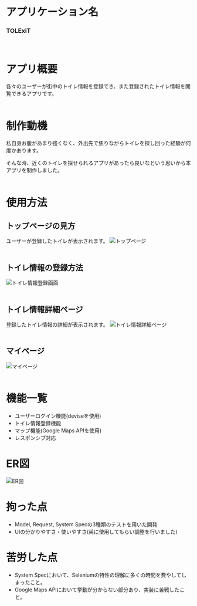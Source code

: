 # アプリケーション名
### TOLExiT
<br>

# アプリ概要
各々のユーザーが街中のトイレ情報を登録でき、また登録されたトイレ情報を閲覧できるアプリです。
<br>
<br>

# 制作動機
私自身お腹があまり強くなく、外出先で焦りながらトイレを探し回った経験が何度かあります。

そんな時、近くのトイレを探せられるアプリがあったら良いなという思いから本アプリを制作しました。
<br>
<br>

# 使用方法
## トップページの見方
ユーザーが登録したトイレが表示されます。
![トップページ](https://drive.google.com/uc?export=view&id=18ACh3x9QNIAemq_Swwinmgu3LDBF6uon)
<br>
<br>

## トイレ情報の登録方法
![トイレ情報登録画面](https://drive.google.com/uc?export=view&id=1G1sgnd-yOGoC71qNzmZwVcXlxzHc35mk)
<br>
<br>

## トイレ情報詳細ページ
登録したトイレ情報の詳細が表示されます。
![トイレ情報詳細ページ](https://drive.google.com/uc?export=view&id=1UhVS1bV9XE5mkFS3RFc6gwxFgV0oYrNR)
<br>
<br>

## マイページ
![マイページ](https://drive.google.com/uc?export=view&id=18PipOHjjLrIzpNZgV_YvwZADTbRT78mC)
<br>
<br>

# 機能一覧
- ユーザーログイン機能(deviseを使用)
- トイレ情報登録機能
- マップ機能(Google Maps APIを使用)
- レスポンシブ対応

# ER図
![ER図](https://drive.google.com/uc?export=view&id=1G6lvoona0QMEYJToE7fKo_Ni9spF8ZAj)

# 拘った点
- Model, Request, System Specの3種類のテストを用いた開発
- UIの分かりやすさ・使いやすさ(弟に使用してもらい調整を行いました)

# 苦労した点
- System Specにおいて、Seleniumの特性の理解に多くの時間を費やしてしまったこと。
- Google Maps APIにおいて挙動が分からない部分あり、実装に苦戦したこと。
